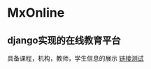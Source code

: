 # MxOnline
## django实现的在线教育平台
具备课程，机构，教师，学生信息的展示
[链接测试](https://github.com/pan-lei/MxOnline/tree/master/MxOnline "链接测试")
